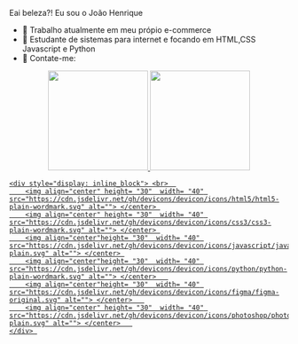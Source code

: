 Eai beleza?! Eu sou o João Henrique 

- 🔭 Trabalho atualmente em meu própio e-commerce
- 🌱 Estudante de sistemas para internet e focando em HTML,CSS Javascript e Python 
- 💬 Contate-me: 

<center>  <div> 
    <a href="https://github.com/jaohenriqu3">
        <img height="180em" src="https://github-readme-stats.vercel.app/api?username=jaohenriqu3&show_icons=true&theme=dracula&include_all_commits=true&count_private=true"/>
        <img height="180em" src="https://github-readme-stats.vercel.app/api/top-langs/?username=jaohenriqu3&layout=compact&langs_count=7&theme=dracula"/>
    </div> </center> 

     
    <div style="display: inline_block"> <br>  
        <img align="center" height= "30"  width= "40" src="https://cdn.jsdelivr.net/gh/devicons/devicon/icons/html5/html5-plain-wordmark.svg" alt=""> </center> 
        <img align="center" height= "30"  width= "40" src="https://cdn.jsdelivr.net/gh/devicons/devicon/icons/css3/css3-plain-wordmark.svg" alt=""> </center> 
        <img align="center"height= "30"  width= "40" src="https://cdn.jsdelivr.net/gh/devicons/devicon/icons/javascript/javascript-plain.svg" alt=""> </center> 
        <img align="center"height= "30"  width= "40" src="https://cdn.jsdelivr.net/gh/devicons/devicon/icons/python/python-plain-wordmark.svg" alt=""> </center>   
        <img align="center"height= "30"  width= "40" src="https://cdn.jsdelivr.net/gh/devicons/devicon/icons/figma/figma-original.svg" alt=""> </center>   
        <img align="center" height= "30"  width= "40" src="https://cdn.jsdelivr.net/gh/devicons/devicon/icons/photoshop/photoshop-plain.svg" alt=""> </center>   
    </div> 

